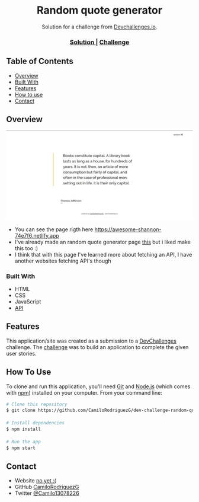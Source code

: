 <!-- Please update value in the {}  -->

<h1 align="center">Random quote generator</h1>

<div align="center">
   Solution for a challenge from  <a href="http://devchallenges.io" target="_blank">Devchallenges.io</a>.
</div>

<div align="center">
  <h3>
    <a href="https://awesome-shannon-74e7f6.netlify.app">
      Solution
    </a>
    <span> | </span>
    <a href="https://devchallenges.io/challenges/8Y3J4ucAMQpSnYTwwWW8">
      Challenge
    </a>
  </h3>
</div>

<!-- TABLE OF CONTENTS -->

## Table of Contents

- [Overview](#overview)
- [Built With](#built-with)
- [Features](#features)
- [How to use](#how-to-use)
- [Contact](#contact)

<!-- OVERVIEW -->

## Overview

![screenshot](https://github.com/CamiloRodriguezG/dev-challenge-random-quote/blob/main/preview.jpg)

- You can see the page rigth here https://awesome-shannon-74e7f6.netlify.app
- I've already made an random quote generator page [this](https://camilorodriguezg.github.io/frases-random/) but i liked make this too :)
- I think that with this page I've learned more about fetching an API, I have another websites fetching API's though 

### Built With

<!-- This section should list any major frameworks that you built your project using. Here are a few examples.-->

- HTML
- CSS
- JavaScript
- [API](https://pprathameshmore.github.io/QuoteGarden/)

## Features

<!-- List the features of your application or follow the template. Don't share the figma file here :) -->

This application/site was created as a submission to a [DevChallenges](https://devchallenges.io/challenges) challenge. The [challenge](https://devchallenges.io/challenges/8Y3J4ucAMQpSnYTwwWW8) was to build an application to complete the given user stories.


## How To Use

<!-- For example: -->

To clone and run this application, you'll need [Git](https://git-scm.com) and [Node.js](https://nodejs.org/en/download/) (which comes with [npm](http://npmjs.com)) installed on your computer. From your command line:

```bash
# Clone this repository
$ git clone https://github.com/CamiloRodriguezG/dev-challenge-random-quote

# Install dependencies
$ npm install

# Run the app
$ npm start
```

## Contact

- Website [no yet :(]()
- GitHub [CamiloRodriguezG](https://github.com/CamiloRodriguezG)
- Twitter [@Camilo13078226](https://twitter.com/Camilo13078226)
